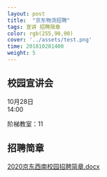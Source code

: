 ```yaml
---
layout: post
title:  "京东物流招聘"
tags: 宣讲 招聘简章
color: rgb(255,90,90)
cover: '../assets/test.png'
time: 201810281400
weight: 5
---
```


## 校园宣讲会

10月28日  
14:00

阶梯教室：11

## 招聘简章

[2020京东西南校园招聘简章.docx](/docs/2020京东西南校园招聘简章.docx)

